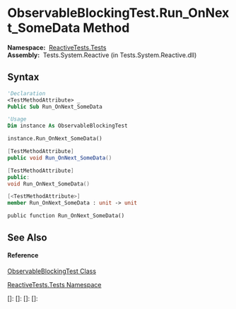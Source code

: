 # ObservableBlockingTest.Run\_OnNext\_SomeData Method

**Namespace:**  [ReactiveTests.Tests](ReactiveTests.Tests\ReactiveTests.Tests.md)  
**Assembly:**  Tests.System.Reactive (in Tests.System.Reactive.dll)

## Syntax

```vb
'Declaration
<TestMethodAttribute> _
Public Sub Run_OnNext_SomeData
```

```vb
'Usage
Dim instance As ObservableBlockingTest

instance.Run_OnNext_SomeData()
```

```csharp
[TestMethodAttribute]
public void Run_OnNext_SomeData()
```

```c++
[TestMethodAttribute]
public:
void Run_OnNext_SomeData()
```

```fsharp
[<TestMethodAttribute>]
member Run_OnNext_SomeData : unit -> unit 
```

```jscript
public function Run_OnNext_SomeData()
```

## See Also

#### Reference

[ObservableBlockingTest Class](ObservableBlockingTest\ObservableBlockingTest.md)

[ReactiveTests.Tests Namespace](ReactiveTests.Tests\ReactiveTests.Tests.md)

[]: 
[]: 
[]: 
[]: 